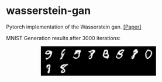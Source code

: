 # wasserstein-gan
Pytorch implementation of the Wasserstein gan. [[Paper]](https://arxiv.org/abs/1701.07875)

MNIST Generation results after 3000 iterations:

<p align="center">
    <img src="assets/wgan_generation.png" width="315"\>
</p>
